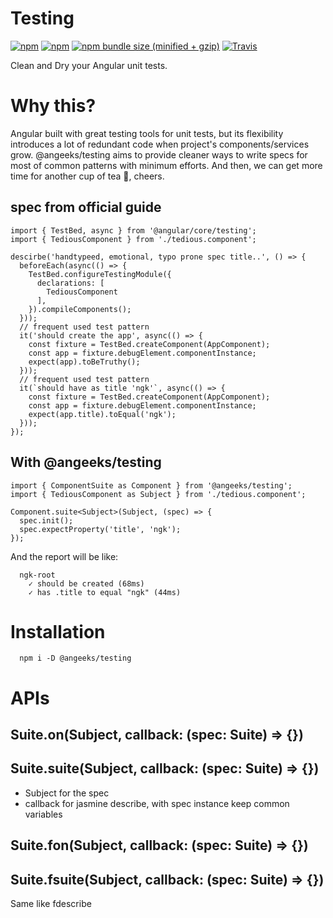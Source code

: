 # Testing

[![npm](https://img.shields.io/npm/dw/@angeeks/testing.svg?style=social)](https://www.npmjs.com/package/@angeeks/testing)
[![npm](https://img.shields.io/npm/v/@angeeks/testing.svg?style=social)](https://www.npmjs.com/package/@angeeks/testing)
[![npm bundle size (minified + gzip)](https://img.shields.io/bundlephobia/minzip/@angeeks/testing.svg?style=social)](https://www.npmjs.com/package/@angeeks/testing)
[![Travis](https://img.shields.io/travis/angeeks/testing.svg?style=flat-square)](https://www.npmjs.com/package/@angeeks/testing)

Clean and Dry your Angular unit tests.

# Why this?

Angular built with great testing tools for unit tests, but its flexibility introduces a lot of redundant code when project's components/services grow. @angeeks/testing aims to provide cleaner ways to write specs for most of common patterns with minimum efforts.
And then, we can get more time for another cup of tea :tea:, cheers.

## spec from official guide

```
import { TestBed, async } from '@angular/core/testing';
import { TediousComponent } from './tedious.component';

descirbe('handtypeed, emotional, typo prone spec title..', () => {
  beforeEach(async(() => {
    TestBed.configureTestingModule({
      declarations: [
        TediousComponent
      ],
    }).compileComponents();
  }));
  // frequent used test pattern
  it('should create the app', async(() => {
    const fixture = TestBed.createComponent(AppComponent);
    const app = fixture.debugElement.componentInstance;
    expect(app).toBeTruthy();
  }));
  // frequent used test pattern
  it(`should have as title 'ngk'`, async(() => {
    const fixture = TestBed.createComponent(AppComponent);
    const app = fixture.debugElement.componentInstance;
    expect(app.title).toEqual('ngk');
  }));
});
```

## With @angeeks/testing

```
import { ComponentSuite as Component } from '@angeeks/testing';
import { TediousComponent as Subject } from './tedious.component';

Component.suite<Subject>(Subject, (spec) => {
  spec.init();
  spec.expectProperty('title', 'ngk');
});
```

And the report will be like:

```
  ngk-root
    ✓ should be created (68ms)
    ✓ has .title to equal "ngk" (44ms)
```

# Installation

```
  npm i -D @angeeks/testing
```

# APIs

## Suite.on<Subject>(Subject, callback: (spec: Suite) => {})
## Suite.suite<Subject>(Subject, callback: (spec: Suite) => {})

- Subject for the spec
- callback for jasmine describe, with spec instance keep common variables

## Suite.fon<Subject>(Subject, callback: (spec: Suite) => {})
## Suite.fsuite<Subject>(Subject, callback: (spec: Suite) => {})

Same like fdescribe
